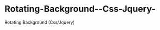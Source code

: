 Rotating-Background--Css-Jquery-
================================

Rotating Background (Css/Jquery)
